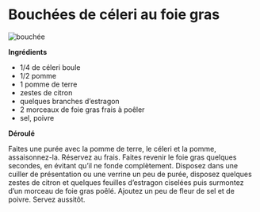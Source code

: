 # Bouchées de céleri au foie gras

![bouchée]()

**Ingrédients**  

* 1/4 de céleri boule
* 1/2 pomme
* 1 pomme de terre
* zestes de citron
* quelques branches d’estragon
* 2 morceaux de foie gras frais à poêler
* sel, poivre

**Déroulé**  

Faites une purée avec la pomme de terre, le céleri et la pomme, assaisonnez-la.
Réservez au frais.
Faites revenir le foie gras quelques secondes, en évitant qu’il ne fonde complètement.
Disposez dans une cuiller de présentation ou une verrine un peu de purée, disposez quelques zestes de citron et quelques feuilles d’estragon ciselées puis surmontez d’un morceau de foie gras poêlé.
Ajoutez un peu de fleur de sel et de poivre.
Servez aussitôt.